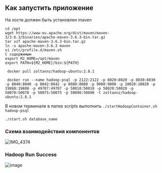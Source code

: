 ## Как запустить приложение

На хосте должен быть установлен maven
    
    cd /opt
    wget https://www-eu.apache.org/dist/maven/maven-3/3.6.3/binaries/apache-maven-3.6.3-bin.tar.gz
    tar xzf apache-maven-3.6.3-bin.tar.gz
    ln -s apache-maven-3.6.3 maven
    vi /etc/profile.d/maven.sh
    С содержимым
    export M2_HOME=/opt/maven
    export PATH=${M2_HOME}/bin:${PATH}


` docker pull zoltannz/hadoop-ubuntu:2.8.1`

` docker run --name hadoop-psql -p 2122:2122 -p 8020:8020 -p 8030:8030 -p 8040:8040 -p 8042:8042 -p 8088:8088 -p 9000:9000 -p 10020:10020 -p 19888:19888 -p 49707:49707 -p 50010:50010 -p 50020:50020 -p 50070:50070 -p 50075:50075 -p 50090:50090 -t zoltannz/hadoop-ubuntu:2.8.1`


В новом терминале в папке scripts выполнить `./startHadoopContainer.sh hadoop-psql` 

`./start.sh database_name`

### Cхема взаимодействия компонентов
![IMG_4374](https://user-images.githubusercontent.com/90069453/168916373-be828c3b-db57-4035-b6b9-8c0e3482b5b1.jpg)

### Hadoop Run Success
![image](https://user-images.githubusercontent.com/90069453/170153880-3ec6f70e-e90e-404a-a081-716d73678577.png)


